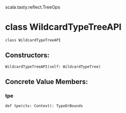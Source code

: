 scala.tasty.reflect.TreeOps
# class WildcardTypeTreeAPI

<pre><code class="language-scala" >class WildcardTypeTreeAPI</pre></code>
## Constructors:
<pre><code class="language-scala" >WildcardTypeTreeAPI(self: WildcardTypeTree)</pre></code>

## Concrete Value Members:
### tpe
<pre><code class="language-scala" >def tpe(ctx: Context): TypeOrBounds</pre></code>

